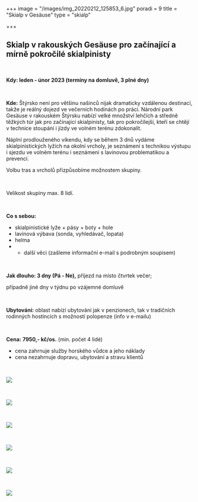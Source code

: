 +++
image = "/images/img_20220212_125853_6.jpg"
poradi = 9
title = "Skialp v Gesäuse"
type = "skialp"

+++
## **Skialp v rakouských Gesäuse pro začínající a mírně pokročilé skialpinisty**

 

**Kdy: leden - únor 2023 (termíny na domluvě, 3 plné dny)**

 

**Kde:** Štýrsko není pro většinu našinců nijak dramaticky vzdálenou destinací, takže je reálný dojezd ve večerních hodinách po práci. Národní park Gesäuse v rakouském Štýrsku nabízí velké množství lehčích a středně těžkých túr jak pro začínající skialpinisty, tak pro pokročilejší, kteří se chtějí v technice stoupání i jízdy ve volném terénu zdokonalit.

Náplní prodlouženého víkendu, kdy se během 3 dnů vydáme skialpinistických lyžích na okolní vrcholy,  je seznámení s technikou výstupu i sjezdu ve volném terénu i seznámení s lavinovou problematikou a prevencí.

Volbu tras a vrcholů přizpůsobíme možnostem skupiny.

 

Velikost skupiny max. 8 lidí.

 

**Co s sebou:**

* skialpinistické lyže + pásy + boty + hole
* lavinová výbava (sonda, vyhledávač, lopata)
* helma
* 
  * další věci (zašleme informační e-mail s podrobným soupisem)

 

**Jak dlouho: 3 dny (Pá - Ne),** příjezd na místo čtvrtek večer;

případně jiné dny v týdnu po vzájemné domluvě

 

**Ubytování:** oblast nabízí ubytování jak v penzionech, tak v tradičních rodinných hostincích s možností polopenze (info v e-mailu)

 

**Cena:** **7950,- kč/os.** (min. počet 4 lidé)

* cena zahrnuje služby horského vůdce a jeho náklady
* cena nezahrnuje dopravu, ubytování a stravu klientů

 

![](/images/img_20220212_123418_5.jpg)

&nbsp;

![](/images/img_20220212_105845_1.jpg)

&nbsp;

![](/images/img_20220212_133918_8.jpg)

&nbsp;

![](/images/img_20220212_123418_5.jpg)

&nbsp;

![](/images/img_20220213_093933_2.jpg)

&nbsp;

![](/images/img_20220212_134224_6.jpg)